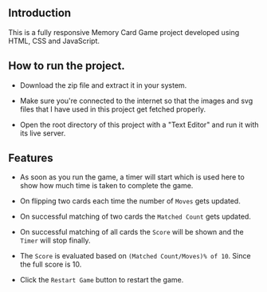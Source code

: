 ## Introduction
This is a fully responsive Memory Card Game project developed using HTML, CSS and JavaScript.

## How to run the project.
- Download the zip file and extract it in your system.
- Make sure you're connected to the internet so that the images and svg files that I have used in this project get fetched properly.

- Open the root directory of this project with a "Text Editor" and run it with its live server.

## Features

- As soon as you run the game, a timer will start which is used here to show how much time is taken to complete the game.

- On flipping two cards each time the number of `Moves` gets updated.

- On successful matching of two cards the `Matched Count` gets updated.

- On successful matching of all cards the `Score` will be shown and the `Timer` will stop finally.

- The `Score` is evaluated based on `(Matched Count/Moves)% of 10`. Since the full score is 10.

- Click the `Restart Game` button to restart the game.
